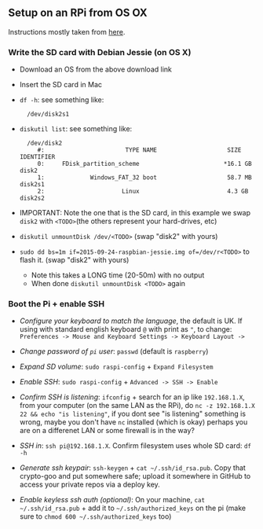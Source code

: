Setup on an RPi from OS OX
---

Instructions mostly taken from [here](https://www.raspberrypi.org/documentation/installation/installing-images/mac.md).

### Write the SD card with Debian Jessie (on OS X)

- Download an OS from the above download link
- Insert the SD card in Mac
- `df -h`: see something like:

        /dev/disk2s1

- `diskutil list`: see something like:

        /dev/disk2
           #:                       TYPE NAME                    SIZE       IDENTIFIER
           0:     FDisk_partition_scheme                        *16.1 GB    disk2
           1:             Windows_FAT_32 boot                    58.7 MB    disk2s1
           2:                      Linux                         4.3 GB     disk2s2

- IMPORTANT: Note the one that is the SD card, in this example we swap `disk2` with `<TODO>`(the others represent your hard-drives, etc)
- `diskutil unmountDisk /dev/<TODO>` (swap "disk2" with yours)
- `sudo dd bs=1m if=2015-09-24-raspbian-jessie.img of=/dev/r<TODO>` to flash it. (swap "disk2" with yours)
  - Note this takes a LONG time (20-50m) with no output
  - When done `diskutil unmountDisk <TODO>` again

### Boot the Pi + enable SSH

- *Configure your keyboard to match the language*, the default is UK. If using with standard english keyboard `@` with print as `"`, to change: `Preferences -> Mouse and Keyboard Settings -> Keyboard Layout -> `

- *Change password of `pi` user*: `passwd` (default is `raspberry`)

- *Expand SD volume*: `sudo raspi-config` + `Expand Filesystem`
- *Enable SSH*: `sudo raspi-config` + `Advanced -> SSH -> Enable`
- *Confirm SSH is listening*: `ifconfig` + search for an ip like `192.168.1.X`, from your computer (on the same LAN as the RPi), do `nc -z 192.168.1.X 22 && echo "is listening"`, if you dont see "is listening" something is wrong, maybe you don't have `nc` installed (which is okay) perhaps you are on a differenet LAN or some firewall is in the way?
- *SSH in*: `ssh pi@192.168.1.X`. Confirm filesystem uses whole SD card: `df -h`
- *Generate ssh keypair*: `ssh-keygen` + `cat ~/.ssh/id_rsa.pub`. Copy that crypto-goo and put somewhere safe; upload it somewhere in GitHub to access your private repos via a deploy key.
- *Enable keyless ssh auth (optional)*: On your machine, `cat ~/.ssh/id_rsa.pub` + add it to `~/.ssh/authorized_keys` on the pi (make sure to `chmod 600 ~/.ssh/authorized_keys` too)
